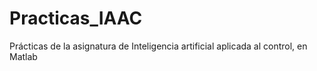# Practicas_IAAC

Prácticas de la asignatura de Inteligencia artificial aplicada al control, en Matlab
